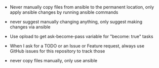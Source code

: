 - Never manually copy files from ansible to the permanent location, only apply ansible changes by running ansible commands
- never suggest manually changing anything, only suggest making changes via ansible
- Use opload to get ask-become-pass variable for "become: true" tasks

- When I ask for a TODO or an Issue or Feature request, always use GitHub issues for this repository to track those

- never copy files manually, only use ansible
